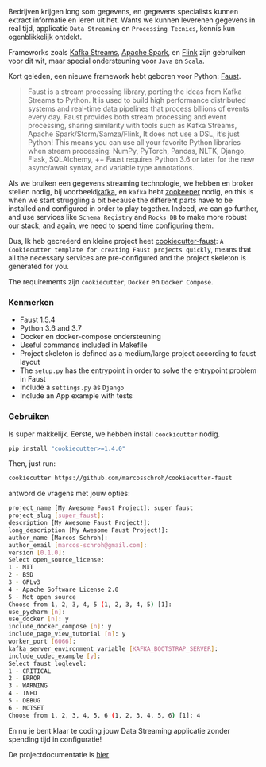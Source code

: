 <!--
.. title: Cookiecutter Faust
.. slug: cookiecutter-faust
.. date: 2019-06-07 12:40:51 UTC+02:00
.. tags: python,faust,data streaming
.. category: data streaming
.. link: 
.. description: 
.. type: text
-->

Bedrijven krijgen long som gegevens, en gegevens specialists kunnen extract informatie en leren uit het. Wants we kunnen leverenen gegevens in real tijd, applicatie `Data Streaming` en `Processing Tecnics`, kennis kun ogenblikkelijk ontdekt.

Frameworks zoals [Kafka Streams](https://kafka.apache.org/documentation/streams/), [Apache Spark](https://spark.apache.org/), en [Flink](https://flink.apache.org/) zijn gebruiken voor dit wit, maar special ondersteuning voor `Java` en `Scala`.

Kort geleden, een nieuwe framework hebt geboren voor Python: [Faust](https://faust.readthedocs.io/en/latest/).

> Faust is a stream processing library, porting the ideas from Kafka Streams to Python.
It is used to build high performance distributed systems and real-time data pipelines that process billions of events every day.
Faust provides both stream processing and event processing, sharing similarity with tools such as Kafka Streams, Apache Spark/Storm/Samza/Flink,
It does not use a DSL, it’s just Python! This means you can use all your favorite Python libraries when stream processing: NumPy, PyTorch, Pandas, NLTK, Django, Flask, SQLAlchemy, ++
Faust requires Python 3.6 or later for the new async/await syntax, and variable type annotations.

Als we bruiken een gegevens streaming technologie, we hebben en broker stellen nodig, bij voorbeeld[kafka](https://kafka.apache.org/), en `kafka` hebt [zookeeper](https://zookeeper.apache.org/) nodig, en this is when we start struggling a bit because the different parts have to be installed and configured in order to play together. Indeed, we can go further, and use services like `Schema Registry` and `Rocks DB` to make more robust our stack, and again, we need to spend time configuring them.  

Dus, Ik heb gecreëerd en kleine project heet [cookiecutter-faust](https://github.com/marcosschroh/cookiecutter-faust): `A Cookiecutter template for creating Faust projects quickly`, means that all the necessary services are pre-configured and the project skeleton is generated for you.

The requirements zijn `cookiecutter`, `Docker` en `Docker Compose`.

### Kenmerken

* Faust 1.5.4
* Python 3.6 and 3.7
* Docker en docker-compose ondersteuning
* Useful commands included in Makefile
* Project skeleton is defined as a medium/large project according to faust layout
* The `setup.py` has the entrypoint in order to solve the entrypoint problem in Faust
* Include a `settings.py` as `Django`
* Include an App example with tests

### Gebruiken

Is super makkelijk. Eerste, we hebben install `coockicutter` nodig. 

```sh
pip install "cookiecutter>=1.4.0"
```

Then, just run:

```sh
cookiecutter https://github.com/marcosschroh/cookiecutter-faust
```
antword de vragens met jouw opties:

```sh
project_name [My Awesome Faust Project]: super faust
project_slug [super_faust]:
description [My Awesome Faust Project!]:
long_description [My Awesome Faust Project!]:
author_name [Marcos Schroh]:
author_email [marcos-schroh@gmail.com]:
version [0.1.0]:
Select open_source_license:
1 - MIT
2 - BSD
3 - GPLv3
4 - Apache Software License 2.0
5 - Not open source
Choose from 1, 2, 3, 4, 5 (1, 2, 3, 4, 5) [1]:
use_pycharm [n]:
use_docker [n]: y
include_docker_compose [n]: y
include_page_view_tutorial [n]: y
worker_port [6066]:
kafka_server_environment_variable [KAFKA_BOOTSTRAP_SERVER]:
include_codec_example [y]:
Select faust_loglevel:
1 - CRITICAL
2 - ERROR
3 - WARNING
4 - INFO
5 - DEBUG
6 - NOTSET
Choose from 1, 2, 3, 4, 5, 6 (1, 2, 3, 4, 5, 6) [1]: 4
```

En nu je bent klaar te coding jouw Data Streaming applicatie zonder spending tijd in configuratie!

De projectdocumentatie is [hier](https://github.com/marcosschroh/cookiecutter-faust/blob/master/README.md)






